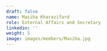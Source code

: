 ```yaml
---
draft: false
name: Masiha Kharazifard
role: External Affairs and Secretary
linkedin: ''
weight: 5
image: images/members/Masiha.jpg
---
```


